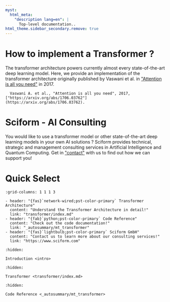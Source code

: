```yaml
---
myst:
  html_meta:
    "description lang=en": |
      Top-level documentation..
html_theme.sidebar_secondary.remove: true
---
```


# How to implement a Transformer ?

The transformer architecture powers currently almost every state-of-the-art 
deep learning model. Here, we provide an implementation of the transformer 
architecture originally published by Vaswani et al. in 
["Attention is all you need"](https://arxiv.org/abs/1706.03762) in 2017.

```{seealso}
  Vaswani A. et al., "Attention is all you need", 2017, ["https://arxiv.org/abs/1706.03762"](https://arxiv.org/abs/1706.03762).
```

# Sciform - AI Consulting
You would like to use a transformer model or other
state-of-the-art deep learning models in your own AI solutions ?
Sciform provides technical, strategic and management consulting services in 
Artificial Intelligence and Quantum Computing. 
Get in ["contact"](https://sciform.com/html/contact/pageContact.php) 
with us to find out how we can support you!

# Quick Select

```{gallery-grid}
:grid-columns: 1 1 1 3

- header: "{fas}`network-wired;pst-color-primary` Transformer Architecture"
  content: "Understand the Transformer Architecture in detail!"
  link: "transformer/index.md" 
- header: "{fab}`python;pst-color-primary` Code Reference"
  content: "Check out the code documentation!"
  link: "_autosummary/mt_transformer"
- header: "{fas}`lightbulb;pst-color-primary` Sciform GmbH"
  content: "Contact us to learn more about our consulting services!"
  link: "https://www.sciform.com"
```

```{toctree}
:hidden:

Introduction <intro>
```

```{toctree}
:hidden:

Transformer <transformer/index.md>
```

```{toctree}
:hidden:

Code Reference <_autosummary/mt_transformer>
```
